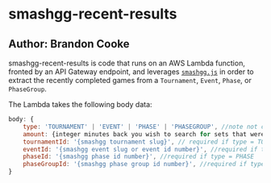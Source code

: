 # smashgg-recent-results
## Author: Brandon Cooke

smashgg-recent-results is code that runs on an AWS Lambda function, fronted by an API Gateway endpoint, and leverages [`smashgg.js`](www.github.com/BrandonCookeDev/smashgg.js) in order to extract the recently completed games from a `Tournament`, `Event`, `Phase`, or `PhaseGroup`.

The Lambda takes the following body data:
```javascript
body: {
	type: 'TOURNAMENT' | 'EVENT' | 'PHASE' | 'PHASEGROUP', //note not case sensitive 
	amount: {integer minutes back you wish to search for sets that were just completed},
	tournamentId: '{smashgg tournament slug}', // required if type = TOURNAMENT || type = EVENT & eventId is event slug
	eventId: '{smashgg event slug or event id number}', //required if type = EVENT
	phaseId: '{smashgg phase id number}', //required if type = PHASE
	phaseGroupId: '{smashgg phase group id number}', //required if type = PHASEGROUP
}
```
